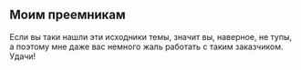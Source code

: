 Моим преемникам
---------------

Если вы таки нашли эти исходники темы, значит вы, наверное, не тупы, а поэтому мне даже вас немного жаль работать с таким заказчиком. Удачи!